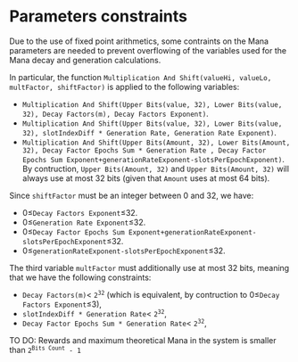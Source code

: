
# Parameters constraints

Due to the use of fixed point arithmetics, some contraints on the Mana parameters are needed to prevent overflowing of the variables used for the Mana decay and generation calculations.

In particular, the function `Multiplication And Shift(valueHi, valueLo, multFactor, shiftFactor)` is applied to the following variables:

- `Multiplication And Shift(Upper Bits(value, 32), Lower Bits(value, 32), Decay Factors(m), Decay Factors Exponent)`.
- `Multiplication And Shift(Upper Bits(value, 32), Lower Bits(value, 32), slotIndexDiff * Generation Rate, Generation Rate Exponent)`.
- `Multiplication And Shift(Upper Bits(Amount, 32), Lower Bits(Amount, 32), Decay Factor Epochs Sum * Generation Rate , Decay Factor Epochs Sum Exponent+generationRateExponent-slotsPerEpochExponent)`.
By contruction, `Upper Bits(Amount, 32)` and `Upper Bits(Amount, 32)` will always use at most 32 bits (given that `Amount` uses at most 64 bits).

Since `shiftFactor` must be an integer between 0 and 32, we have:

- 0≤`Decay Factors Exponent`≤32.
- 0≤`Generation Rate Exponent`≤32.
- 0≤`Decay Factor Epochs Sum Exponent+generationRateExponent-slotsPerEpochExponent`≤32.
- 0≤`generationRateExponent-slotsPerEpochExponent`≤32.

The third variable `multFactor` must additionally use at most 32 bits, meaning that we have the following constraints:

- `Decay Factors(m)`< <code>2<sup>32</sup></code> (which is equivalent, by contruction to 0≤`Decay Factors Exponent`≤3),
- `slotIndexDiff * Generation Rate`< <code>2<sup>32</sup></code>,
- `Decay Factor Epochs Sum * Generation Rate`< <code>2<sup>32</sup></code>,


TO DO: Rewards and maximum theoretical Mana in the system is smaller than <code>2<sup>Bits Count</sup> - 1</code>
